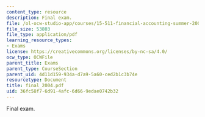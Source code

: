 ```yaml
---
content_type: resource
description: Final exam.
file: /ol-ocw-studio-app/courses/15-511-financial-accounting-summer-2004/36fc58f76d914afc6d669edae0742b32_final_2004.pdf
file_size: 53803
file_type: application/pdf
learning_resource_types:
- Exams
license: https://creativecommons.org/licenses/by-nc-sa/4.0/
ocw_type: OCWFile
parent_title: Exams
parent_type: CourseSection
parent_uid: 4d11d159-934a-d7a9-5a60-ced2b1c3b74e
resourcetype: Document
title: final_2004.pdf
uid: 36fc58f7-6d91-4afc-6d66-9edae0742b32
---
```

Final exam.